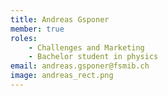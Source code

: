 ```yaml
---
title: Andreas Gsponer
member: true
roles:
    - Challenges and Marketing
    - Bachelor student in physics
email: andreas.gsponer@fsmib.ch
image: andreas_rect.png
---
```

